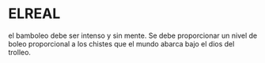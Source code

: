 # ELREAL
el bamboleo debe ser intenso y sin mente. Se debe proporcionar un nivel de boleo proporcional a los chistes que el mundo abarca bajo el dios del trolleo. 
